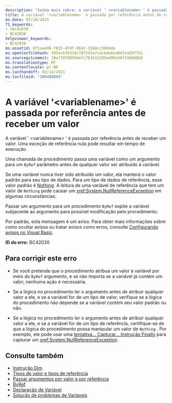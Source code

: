 ```yaml
---
description: "Saiba mais sobre: a variável ' <variablename> ' é passada por referência antes de receber um valor"
title: A variável '<variablename>' é passada por referência antes de receber um valor
ms.date: 07/20/2015
f1_keywords:
- vbc42030
- BC42030
helpviewer_keywords:
- BC42030
ms.assetid: 8f1aae99-f032-4fdf-b6dc-3360cc5b94de
ms.openlocfilehash: fd5ecb7b33dc787293a7cdcbde8ea847ea5877d1
ms.sourcegitcommit: 10e719780594efc781b15295e499c66f316068b8
ms.translationtype: MT
ms.contentlocale: pt-BR
ms.lasthandoff: 02/14/2021
ms.locfileid: "100480889"
---
```

# <a name="variable-variablename-is-passed-by-reference-before-it-has-been-assigned-a-value"></a>A variável '\<variablename>' é passada por referência antes de receber um valor

A variável ' \<variablename> ' é passada por referência antes de receber um valor. Uma exceção de referência nula pode resultar em tempo de execução.  
  
 Uma chamada de procedimento passa uma variável como um argumento para um `ByRef` parâmetro antes de qualquer valor ser atribuído à variável.  
  
 Se uma variável nunca tiver sido atribuído um valor, ela manterá o valor padrão para seu tipo de dados. Para um tipo de dados de referência, esse valor padrão é [Nothing](../language-reference/nothing.md). A leitura de uma variável de referência que tem um valor de `Nothing` pode causar um <xref:System.NullReferenceException> em algumas circunstâncias.  
  
 Passar um argumento para um procedimento `ByRef` expõe a variável subjacente ao argumento para possível modificação pelo procedimento.  
  
 Por padrão, esta mensagem é um aviso. Para obter mais informações sobre como ocultar avisos ou tratar avisos como erros, consulte [Configurando avisos no Visual Basic](/visualstudio/ide/configuring-warnings-in-visual-basic).  
  
 **ID do erro:** BC42030  
  
## <a name="to-correct-this-error"></a>Para corrigir este erro  
  
- Se você pretende que o procedimento atribua um valor à variável por meio do `ByRef` argumento, e se não importa se a variável já contém um valor, nenhuma ação é necessária.  
  
- Se a lógica no procedimento ler o argumento antes de atribuir qualquer valor a ele, e se a variável for de um tipo de valor, verifique se a lógica do procedimento não depende se a variável contém seu valor padrão ou não.  
  
- Se a lógica no procedimento ler o argumento antes de atribuir qualquer valor a ele, e se a variável for de um tipo de referência, certifique-se de que a lógica do procedimento possa manipular um valor de `Nothing` . Por exemplo, ele pode usar uma [tentativa... Capturar... Instrução Finally](../language-reference/statements/try-catch-finally-statement.md) para capturar um <xref:System.NullReferenceException> .  
  
## <a name="see-also"></a>Consulte também

- [Instrução Dim](../language-reference/statements/dim-statement.md)
- [Tipos de valor e tipos de referência](../programming-guide/language-features/data-types/value-types-and-reference-types.md)
- [Passar argumentos por valor e por referência](../programming-guide/language-features/procedures/passing-arguments-by-value-and-by-reference.md)
- [ByRef](../language-reference/modifiers/byref.md)
- [Declaração de Variável](../programming-guide/language-features/variables/variable-declaration.md)
- [Solução de problemas de Variáveis](../programming-guide/language-features/variables/troubleshooting-variables.md)
